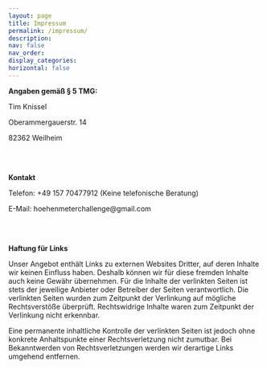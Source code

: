 ```yaml
---
layout: page
title: Impressum
permalink: /impressum/
description:
nav: false
nav_order:
display_categories:
horizontal: false
---
```


<html>

<body>
    <p><b>Angaben gemäß § 5 TMG:</b></p>
    <p>Tim Knissel</p>
    <p>Oberammergauerstr. 14</p>
    <p>82362 Weilheim</p>
    <br>
    <br>
    <p><b>Kontakt</b></p>
    <p>Telefon: +49 157 70477912 (Keine telefonische Beratung)</p>
    <p>E-Mail: hoehenmeterchallenge@gmail.com</p>
    <br>
    <br>
    <p><b>Haftung für Links</b></p>
    <p>Unser Angebot enthält Links zu externen Websites Dritter, auf deren Inhalte wir keinen Einfluss haben. Deshalb können wir für diese fremden Inhalte auch keine Gewähr übernehmen. Für die Inhalte der verlinkten Seiten ist stets der jeweilige Anbieter oder Betreiber der Seiten verantwortlich. Die verlinkten Seiten wurden zum Zeitpunkt der Verlinkung auf mögliche Rechtsverstöße überprüft. Rechtswidrige Inhalte waren zum Zeitpunkt der Verlinkung nicht erkennbar.</p>
    <p>
    Eine permanente inhaltliche Kontrolle der verlinkten Seiten ist jedoch ohne konkrete Anhaltspunkte einer Rechtsverletzung nicht zumutbar. Bei Bekanntwerden von Rechtsverletzungen werden wir derartige Links umgehend entfernen.
    </p>
</body>
</html>